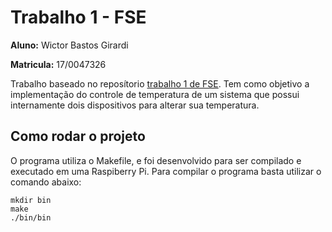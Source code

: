 # Trabalho 1 - FSE

**Aluno:** Wictor Bastos Girardi

**Matricula:** 17/0047326

Trabalho baseado no reposítorio [trabalho 1 de FSE](https://gitlab.com/fse_fga/trabalhos-2021_2/trabalho-1-2021-2). Tem como objetivo a implementação do controle de temperatura de um sistema que possui internamente dois dispositivos para alterar sua temperatura.

## Como rodar o projeto

O programa utiliza o Makefile, e foi desenvolvido para ser compilado e executado em uma Raspiberry Pi. Para compilar o programa basta utilizar o comando abaixo:

```
mkdir bin
make
./bin/bin
```